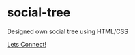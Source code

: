 # social-tree

<p> Designed own social tree using HTML/CSS</p>
<a href="https://ahmaddioxide.github.io/social_links/">Lets Connect!</a>

